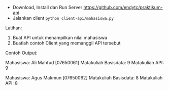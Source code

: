 
- Download, Install dan Run Server
  https://github.com/endytc/praktikum-api
- Jalankan client `python client-api/mahasiswa.py`

Latihan:
1. Buat API untuk menampilkan nilai mahasiswa
2. Buatlah contoh Client yang memanggil API tersebut

Contoh Output:

Mahasiswa: Ali Mahfud [07650061]
Matakuliah Basisdata: 9
Matakuliah API: 9

Mahasiswa: Agus Makmun [07650062]
Matakuliah Basisdata: 8
Matakuliah API: 8